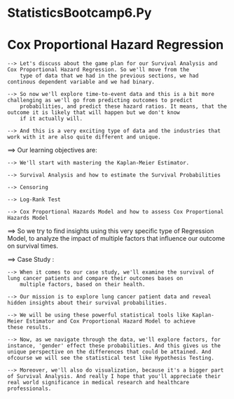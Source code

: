 # StatisticsBootcamp6.Py

# Cox Proportional Hazard Regression

    --> Let's discuss about the game plan for our Survival Analysis and Cox Proportional Hazard Regression. So we'll move from the 
        type of data that we had in the previous sections, we had continous dependent variable and we had binary.
    
    --> So now we'll explore time-to-event data and this is a bit more challenging as we'll go from predicting outcomes to predict
        probabilities, and predict these hazard ratios. It means, that the outcome it is likely that will happen but we don't know
        if it actually will.
    
    --> And this is a very exciting type of data and the industries that work with it are also quite different and unique.

==> Our learning objectives are:

    --> We'll start with mastering the Kaplan-Meier Estimator.

    --> Survival Analysis and how to estimate the Survival Probabilities

    --> Censoring

    --> Log-Rank Test

    --> Cox Proportional Hazards Model and how to assess Cox Proportional Hazards Model


==> So we try to find insights using this very specific type of Regression Model, to analyze the impact of multiple factors that
    influence our outcome on survival times.

==> Case Study : 

    --> When it comes to our case study, we'll examine the survival of lung cancer patients and compare their outcomes bases on
        multiple factors, based on their health.

    --> Our mission is to explore lung cancer patient data and reveal hidden insights about their survival probabilities.

    --> We will be using these powerful statistical tools like Kaplan-Meier Estimator and Cox Proportional Hazard Model to achieve
    these results.

    --> Now, as we navigate through the data, we'll explore factors, for instance, 'gender' effect these probabilities. And this gives us the unique perspective on the differences that could be attained. And ofcourse we will see the statistical test like Hypothesis Testing.

    --> Moreover, we'll also do visualization, because it's a bigger part of Survival Analysis. And really I hope that you'll appreciate their real world significance in medical research and healthcare professionals.
